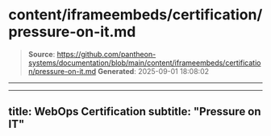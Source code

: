 # content/iframeembeds/certification/pressure-on-it.md

> **Source**: https://github.com/pantheon-systems/documentation/blob/main/content/iframeembeds/certification/pressure-on-it.md
> **Generated**: 2025-09-01 18:08:02

---

---
title: WebOps Certification
subtitle: "Pressure on IT"
---

<Partial file="certification-guide/pressure-on-it.md" />
